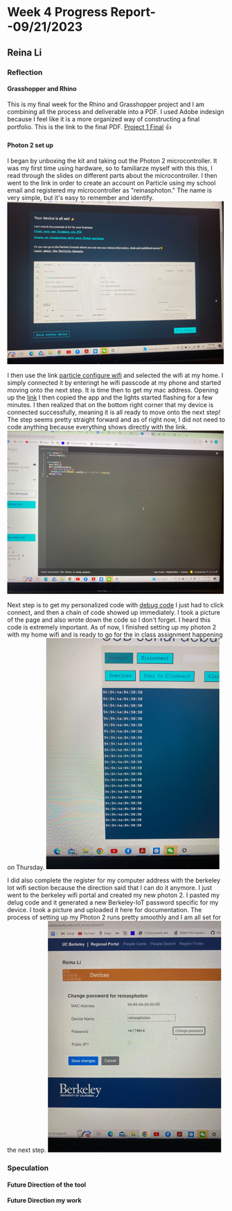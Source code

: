 # Week 4 Progress Report- -09/21/2023

## Reina Li

### Reflection
#### Grasshopper and Rhino
This is my final week for the Rhino and Grasshopper project and I am combining all the process and deliverable into a PDF. I used Adobe indesign because I feel like it is a more organized way of constructing a final portfolio. This is the link to the final PDF.
[Project 1 Final](https://acrobat.adobe.com/id/urn:aaid:sc:va6c2:835eadca-a92e-4743-af68-fa0d4c4ea2b3) :+1:

#### Photon 2 set up
I began by unboxing the kit and taking out the Photon 2 microcontroller. It was my first time using hardware, so to familiarze myself with this this, I read through the slides on different parts about the microcontroller. I then went to the link in order to create an account on Particle using my school email and registered my microcontroller as "reinasphoton." The name is very simple, but it's easy to remember and identify.
 <img src="https://github.com/Berkeley-MDes/tdf-fa23-reinali/blob/main/weekly-reports/330344748926041316.jpg" alt="Alt Text" width="500">

I then use the link [particle configure wifi](https://docs.particle.io/tools/developer-tools/configure-wi-fi/) and selected the wifi at my home. I simply connected it by enteringt he wifi passcode at my phone and started moving onto the next step. 
It is time then to get my mac address. Opening up the [link](https://go.particle.io/shared_apps/6507d59801c67400099a4ce3) I then copied the app and the lights started flashing for a few minutes. I then realized that on the bottom right corner that my device is connected successfully, meaning it is all ready to move onto the next step! The step seems pretty straight forward and as of right now, I did not need to code anything because everything shows directly with the link. 
 <img src="https://github.com/Berkeley-MDes/tdf-fa23-reinali/blob/main/weekly-reports/sucess%20wifi.jpg" alt="Alt Text" width="500">

Next step is to get my personalized code with [debug code](https://docs.particle.io/tools/developer-tools/usb-serial/) I just had to click connect, and then a chain of code showed up immediately. I took a picture of the page and also wrote down the code so I don't forget. I heard this code is extremely important. As of now, I finished setting up my photon 2 with my home wifi and is ready to go for the in class assignment happening on Thursday. 
 <img src="https://github.com/Berkeley-MDes/tdf-fa23-reinali/blob/main/weekly-reports/private%20code.jpg" alt="Alt Text" width="400">

I did also complete the register for my computer address with the berkeley lot wifi section because the direction said that I can do it anymore. I just went to the berkeley wifi portal and created my new photon 2. I pasted my delug code and it generated a new Berkeley-IoT password specific for my device. I took a picture and uploaded it here for documentation. The process of setting up my Photon 2 runs pretty smoothly and I am all set for the next step. 
 <img src="https://github.com/Berkeley-MDes/tdf-fa23-reinali/blob/main/weekly-reports/preparing%20for%20berkeley%20wifi.jpg" alt="Alt Text" width="400">

### Speculation
#### Future Direction of the tool

#### Future Direction my work

